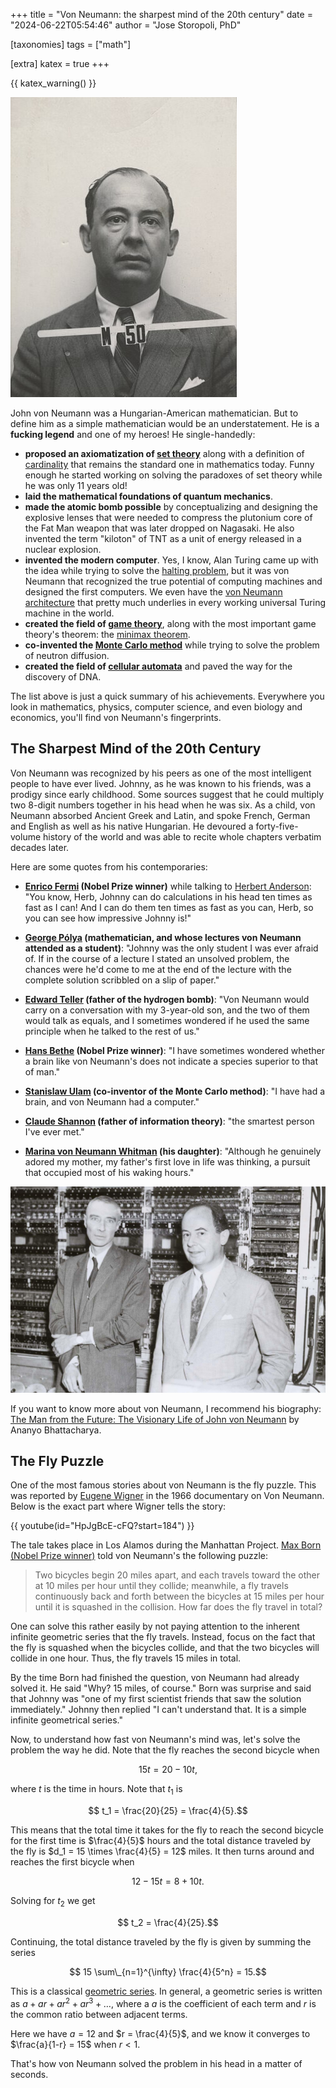 +++
title = "Von Neumann: the sharpest mind of the 20th century"
date = "2024-06-22T05:54:46"
author = "Jose Storopoli, PhD"

[taxonomies]
tags = ["math"]

[extra]
katex = true
+++

{{ katex_warning() }}

![Von Neumann's wartime Los Alamos ID badge photo](von_neumann.jpg)

John von Neumann was a Hungarian-American mathematician.
But to define him as a simple mathematician would be an understatement.
He is a **fucking legend** and one of my heroes!
He single-handedly:

- **proposed an axiomatization of [set theory](https://en.wikipedia.org/wiki/Von_Neumann%E2%80%93Bernays%E2%80%93G%C3%B6del_set_theory)**
  along with a definition of [cardinality](https://en.wikipedia.org/wiki/Von_Neumann_cardinal_assignment)
  that remains the standard one in mathematics today.
  Funny enough he started working on solving the paradoxes
  of set theory while he was only 11 years old!
- **laid the mathematical foundations of quantum mechanics**.
- **made the atomic bomb possible** by conceptualizing and designing
  the explosive lenses that were needed to compress the plutonium core
  of the Fat Man weapon that was later dropped on Nagasaki.
  He also invented the term "kiloton" of TNT as a unit of energy
  released in a nuclear explosion.
- **invented the modern computer**. Yes, I know, Alan Turing came up with
  the idea while trying to solve the [halting problem](https://en.wikipedia.org/wiki/Halting_problem),
  but it was von Neumann that recognized the true potential of
  computing machines and designed the first computers.
  We even have the [von Neumann architecture](https://en.wikipedia.org/wiki/Von_Neumann_architecture) that pretty much underlies in every working
  universal Turing machine in the world.
- **created the field of [game theory](https://en.wikipedia.org/wiki/Game_theory)**,
  along with the most important game theory's theorem: the [minimax theorem](https://en.wikipedia.org/wiki/Minimax_theorem).
- **co-invented the [Monte Carlo method](https://en.wikipedia.org/wiki/Monte_Carlo_method)**
  while trying to solve the problem of neutron diffusion.
- **created the field of [cellular automata](https://en.wikipedia.org/wiki/Cellular_automaton)**
  and paved the way for the discovery of DNA.

The list above is just a quick summary of his achievements.
Everywhere you look in mathematics, physics, computer science, and even biology and economics,
you'll find von Neumann's fingerprints.

## The Sharpest Mind of the 20th Century

Von Neumann was recognized by his peers as one of the most intelligent people
to have ever lived.
Johnny, as he was known to his friends, was a prodigy since early childhood.
Some sources suggest that he could multiply two 8-digit numbers together in his head when he was six.
As a child, von Neumann absorbed Ancient Greek and Latin, and spoke French, German and English as well as his native Hungarian.
He devoured a forty-five-volume history of the world and was able to recite whole chapters verbatim decades later.

Here are some quotes from his contemporaries:

- **[Enrico Fermi](https://en.wikipedia.org/wiki/Enrico_Fermi) (Nobel Prize winner)** while talking to [Herbert Anderson](https://en.wikipedia.org/wiki/Herbert_L._Anderson):
  "You know, Herb, Johnny can do calculations in his head ten times as fast as I can! And I can do them ten times as fast as you can, Herb, so you can see how impressive Johnny is!"

- **[George Pólya](https://en.wikipedia.org/wiki/George_P%C3%B3lya) (mathematician, and whose lectures von Neumann attended as a student)**:
  "Johnny was the only student I was ever afraid of. If in the course of a lecture I stated an unsolved problem, the chances were he'd come to me at the end of the lecture with the complete solution scribbled on a slip of paper."

- **[Edward Teller](https://en.wikipedia.org/wiki/Edward_Teller) (father of the hydrogen bomb)**:
  "Von Neumann would carry on a conversation with my 3-year-old son, and the two of them would talk as equals, and I sometimes wondered if he used the same principle when he talked to the rest of us."

- **[Hans Bethe](https://en.wikipedia.org/wiki/Hans_Bethe) (Nobel Prize winner)**:
  "I have sometimes wondered whether a brain like von Neumann's does not indicate a species superior to that of man."

- **[Stanislaw Ulam](https://en.wikipedia.org/wiki/Stanislaw_Ulam) (co-inventor of the Monte Carlo method)**:
  "I have had a brain, and von Neumann had a computer."

- **[Claude Shannon](https://en.wikipedia.org/wiki/Claude_Shannon) (father of information theory)**:
  "the smartest person I've ever met."
- **[Marina von Neumann Whitman](https://en.wikipedia.org/wiki/Marina_von_Neumann_Whitman) (his daughter)**:
  "Although he genuinely adored my mother, my father's first love in life was thinking, a pursuit that occupied most of his waking hours."

![Von Neumann and Oppenheimer together in-front of one of the computing machines used on the hydrogen bomb project. Von Neumann could do calculations in his head faster than these early computers and would sometimes face off against them in competitions meant to entertain the other people in the labs](von_neumann_oppenheimer.jpeg)

If you want to know more about von Neumann, I recommend his biography:
[The Man from the Future: The Visionary Life of John von Neumann](https://www.goodreads.com/book/show/61089520-the-man-from-the-future)
by Ananyo Bhattacharya.

## The Fly Puzzle

One of the most famous stories about von Neumann is the fly puzzle.
This was reported by [Eugene Wigner](https://en.wikipedia.org/wiki/Eugene_Wigner)
in the 1966 documentary on Von Neumann.
Below is the exact part where Wigner tells the story:

{{ youtube(id="HpJgBcE-cFQ?start=184") }}

The tale takes place in Los Alamos during the Manhattan Project.
[Max Born (Nobel Prize winner)](https://en.wikipedia.org/wiki/Max_Born)
told von Neumann's the following puzzle:

> Two bicycles begin 20 miles apart,
> and each travels toward the other at 10 miles per hour until they collide;
> meanwhile, a fly travels continuously back and forth between the bicycles
> at 15 miles per hour until it is squashed in the collision.
> How far does the fly travel in total?

One can solve this rather easily by not paying attention to the inherent infinite geometric series that the fly travels.
Instead, focus on the fact that the fly is squashed when the bicycles collide,
and that the two bicycles will collide in one hour.
Thus, the fly travels 15 miles in total.

By the time Born had finished the question, von Neumann had already solved it.
He said "Why? 15 miles, of course."
Born was surprise and said that Johnny was "one of my first scientist friends that saw the solution immediately."
Johnny then replied "I can't understand that. It is a simple infinite geometrical series."

Now, to understand how fast von Neumann's mind was, let's solve the problem the way he did.
Note that the fly reaches the second bicycle when

$$ 15t = 20 - 10t,$$

where $t$ is the time in hours.
Note that $t_1$ is

$$ t_1 = \frac{20}{25} = \frac{4}{5}.$$

This means that the total time it takes for the fly to reach the second bicycle for the first time
is $\frac{4}{5}$ hours and the total distance traveled by the fly is
$d_1 = 15 \times \frac{4}{5} = 12$ miles.
It then turns around and reaches the first bicycle when

$$ 12 - 15t = 8 + 10t.$$

Solving for $t_2$ we get

$$ t_2 = \frac{4}{25}.$$

Continuing, the total distance traveled by the fly is given by summing the series

$$ 15 \sum\_{n=1}^{\infty} \frac{4}{5^n} = 15.$$

This is a classical [geometric series](https://en.wikipedia.org/wiki/Geometric_series).
In general, a geometric series is written as $a + ar + ar^{2} + ar^{3} + \ldots$,
where a $a$ is the coefficient of each term and $r$ is the common ratio between adjacent terms.

Here we have $a = 12$ and $r = \frac{4}{5}$,
and we know it converges to $\frac{a}{1-r} = 15$ when $r < 1$.

That's how von Neumann solved the problem in his head in a matter of seconds.
